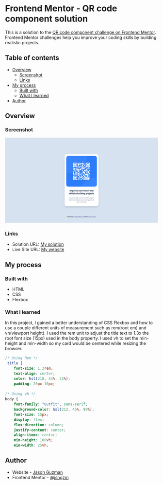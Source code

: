 # Frontend Mentor - QR code component solution

This is a solution to the [QR code component challenge on Frontend Mentor](https://www.frontendmentor.io/challenges/qr-code-component-iux_sIO_H). Frontend Mentor challenges help you improve your coding skills by building realistic projects. 

## Table of contents

- [Overview](#overview)
  - [Screenshot](#screenshot)
  - [Links](#links)
- [My process](#my-process)
  - [Built with](#built-with)
  - [What I learned](#what-i-learned)
- [Author](#author)

## Overview

### Screenshot

![](./design/qr-solution-screenshot.png)

### Links

- Solution URL: [My solution](https://github.com/jsngzm/qr-code-solution)
- Live Site URL: [My website](https://qr-solution-jsngzm.netlify.app)

## My process

### Built with

- HTML
- CSS
- Flexbox

### What I learned

In this project, I gained a better understanding of CSS Flexbox and how to use a couple different units of measurement such as rem(root em) and vh(viewport height). I used the rem unit to adjust the title text to 1.3x the root font size (15px) used in the body property. I used vh to set the min-height and min-width so my card would be centered while resizing the browser.

```css
/* Using Rem */
.title {
    font-size: 1.3rem;
    text-align: center;
    color: hsl(218, 44%, 22%);
    padding: 20px 10px;

/* Using vh */
body {
    font-family: "Outfit", sans-serif;
    background-color: hsl(212, 45%, 89%);
    font-size: 15px;
    display: flex;
    flex-direction: column;
    justify-content: center;
    align-items: center;
    min-height: 100vh;
    min-width: 25vh;
```
## Author

- Website - [Jason Guzman](https://github.com/jsngzm)
- Frontend Mentor - [@jsngzm](https://www.frontendmentor.io/profile/jsngzm)
